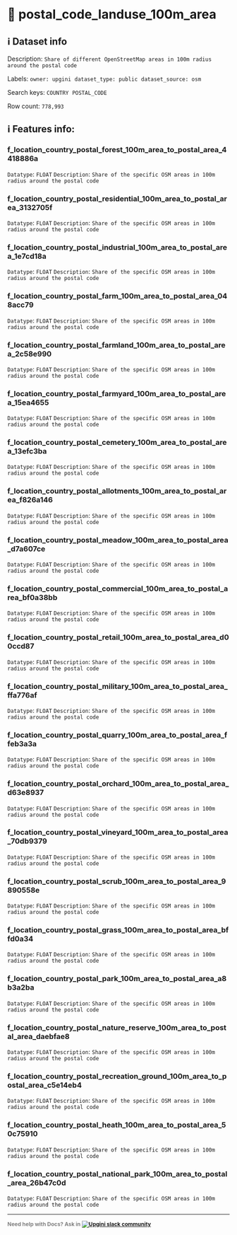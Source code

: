 # 📖 postal_code_landuse_100m_area 
## ℹ️ Dataset info 
Description: `Share of different OpenStreetMap areas in 100m radius around the postal code` 

Labels: ` owner: upgini ` &nbsp;` dataset_type: public ` &nbsp;` dataset_source: osm ` &nbsp;

Search keys: 
` COUNTRY ` &nbsp;` POSTAL_CODE ` &nbsp;

Row count: `778,993` 

## ℹ️ Features info:

### f_location_country_postal_forest_100m_area_to_postal_area_4418886a
`Datatype`: `FLOAT`
`Description`: `Share of the specific OSM areas in 100m radius around the postal code`

### f_location_country_postal_residential_100m_area_to_postal_area_3132705f
`Datatype`: `FLOAT`
`Description`: `Share of the specific OSM areas in 100m radius around the postal code`

### f_location_country_postal_industrial_100m_area_to_postal_area_1e7cd18a
`Datatype`: `FLOAT`
`Description`: `Share of the specific OSM areas in 100m radius around the postal code`

### f_location_country_postal_farm_100m_area_to_postal_area_048acc79
`Datatype`: `FLOAT`
`Description`: `Share of the specific OSM areas in 100m radius around the postal code`

### f_location_country_postal_farmland_100m_area_to_postal_area_2c58e990
`Datatype`: `FLOAT`
`Description`: `Share of the specific OSM areas in 100m radius around the postal code`

### f_location_country_postal_farmyard_100m_area_to_postal_area_15ea4655
`Datatype`: `FLOAT`
`Description`: `Share of the specific OSM areas in 100m radius around the postal code`

### f_location_country_postal_cemetery_100m_area_to_postal_area_13efc3ba
`Datatype`: `FLOAT`
`Description`: `Share of the specific OSM areas in 100m radius around the postal code`

### f_location_country_postal_allotments_100m_area_to_postal_area_f826a146
`Datatype`: `FLOAT`
`Description`: `Share of the specific OSM areas in 100m radius around the postal code`

### f_location_country_postal_meadow_100m_area_to_postal_area_d7a607ce
`Datatype`: `FLOAT`
`Description`: `Share of the specific OSM areas in 100m radius around the postal code`

### f_location_country_postal_commercial_100m_area_to_postal_area_bf0a38bb
`Datatype`: `FLOAT`
`Description`: `Share of the specific OSM areas in 100m radius around the postal code`

### f_location_country_postal_retail_100m_area_to_postal_area_d00ccd87
`Datatype`: `FLOAT`
`Description`: `Share of the specific OSM areas in 100m radius around the postal code`

### f_location_country_postal_military_100m_area_to_postal_area_ffa776af
`Datatype`: `FLOAT`
`Description`: `Share of the specific OSM areas in 100m radius around the postal code`

### f_location_country_postal_quarry_100m_area_to_postal_area_ffeb3a3a
`Datatype`: `FLOAT`
`Description`: `Share of the specific OSM areas in 100m radius around the postal code`

### f_location_country_postal_orchard_100m_area_to_postal_area_d63e8937
`Datatype`: `FLOAT`
`Description`: `Share of the specific OSM areas in 100m radius around the postal code`

### f_location_country_postal_vineyard_100m_area_to_postal_area_70db9379
`Datatype`: `FLOAT`
`Description`: `Share of the specific OSM areas in 100m radius around the postal code`

### f_location_country_postal_scrub_100m_area_to_postal_area_9890558e
`Datatype`: `FLOAT`
`Description`: `Share of the specific OSM areas in 100m radius around the postal code`

### f_location_country_postal_grass_100m_area_to_postal_area_bffd0a34
`Datatype`: `FLOAT`
`Description`: `Share of the specific OSM areas in 100m radius around the postal code`

### f_location_country_postal_park_100m_area_to_postal_area_a8b3a2ba
`Datatype`: `FLOAT`
`Description`: `Share of the specific OSM areas in 100m radius around the postal code`

### f_location_country_postal_nature_reserve_100m_area_to_postal_area_daebfae8
`Datatype`: `FLOAT`
`Description`: `Share of the specific OSM areas in 100m radius around the postal code`

### f_location_country_postal_recreation_ground_100m_area_to_postal_area_c5e14eb4
`Datatype`: `FLOAT`
`Description`: `Share of the specific OSM areas in 100m radius around the postal code`

### f_location_country_postal_heath_100m_area_to_postal_area_50c75910
`Datatype`: `FLOAT`
`Description`: `Share of the specific OSM areas in 100m radius around the postal code`

### f_location_country_postal_national_park_100m_area_to_postal_area_26b47c0d
`Datatype`: `FLOAT`
`Description`: `Share of the specific OSM areas in 100m radius around the postal code`



---

<span style="color:grey;font-weight:700;font-size:12px">
    Need help with Docs? Ask in
    <a href="https://4mlg.short.gy/join-upgini-community">
        <img alt="Upgini slack community" src="https://img.shields.io/badge/slack-@upgini-orange.svg?logo=slack">
    </a>
</span>